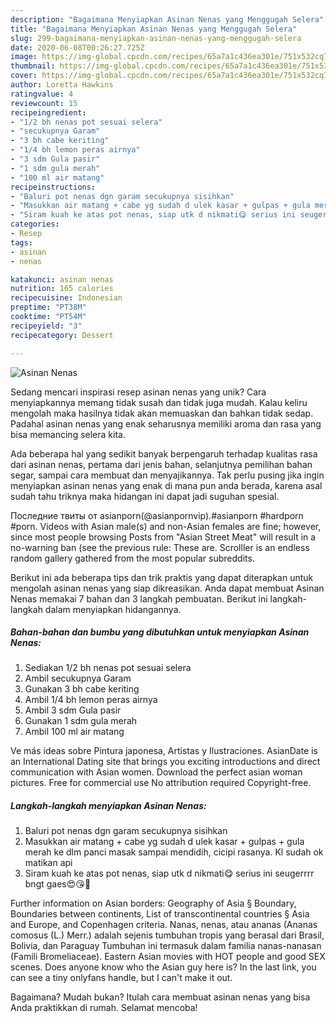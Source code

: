```yaml
---
description: "Bagaimana Menyiapkan Asinan Nenas yang Menggugah Selera"
title: "Bagaimana Menyiapkan Asinan Nenas yang Menggugah Selera"
slug: 299-bagaimana-menyiapkan-asinan-nenas-yang-menggugah-selera
date: 2020-06-08T00:26:27.725Z
image: https://img-global.cpcdn.com/recipes/65a7a1c436ea301e/751x532cq70/asinan-nenas-foto-resep-utama.jpg
thumbnail: https://img-global.cpcdn.com/recipes/65a7a1c436ea301e/751x532cq70/asinan-nenas-foto-resep-utama.jpg
cover: https://img-global.cpcdn.com/recipes/65a7a1c436ea301e/751x532cq70/asinan-nenas-foto-resep-utama.jpg
author: Loretta Hawkins
ratingvalue: 4
reviewcount: 15
recipeingredient:
- "1/2 bh nenas pot sesuai selera"
- "secukupnya Garam"
- "3 bh cabe keriting"
- "1/4 bh lemon peras airnya"
- "3 sdm Gula pasir"
- "1 sdm gula merah"
- "100 ml air matang"
recipeinstructions:
- "Baluri pot nenas dgn garam secukupnya sisihkan"
- "Masukkan air matang + cabe yg sudah d ulek kasar + gulpas + gula merah ke dlm panci masak sampai mendidih, cicipi rasanya. Kl sudah ok matikan api"
- "Siram kuah ke atas pot nenas, siap utk d nikmati😋 serius ini seugerrrr bngt gaes😍😘🥰"
categories:
- Resep
tags:
- asinan
- nenas

katakunci: asinan nenas 
nutrition: 165 calories
recipecuisine: Indonesian
preptime: "PT38M"
cooktime: "PT54M"
recipeyield: "3"
recipecategory: Dessert

---
```



![Asinan Nenas](https://img-global.cpcdn.com/recipes/65a7a1c436ea301e/751x532cq70/asinan-nenas-foto-resep-utama.jpg)

Sedang mencari inspirasi resep asinan nenas yang unik? Cara menyiapkannya memang tidak susah dan tidak juga mudah. Kalau keliru mengolah maka hasilnya tidak akan memuaskan dan bahkan tidak sedap. Padahal asinan nenas yang enak seharusnya memiliki aroma dan rasa yang bisa memancing selera kita.

Ada beberapa hal yang sedikit banyak berpengaruh terhadap kualitas rasa dari asinan nenas, pertama dari jenis bahan, selanjutnya pemilihan bahan segar, sampai cara membuat dan menyajikannya. Tak perlu pusing jika ingin menyiapkan asinan nenas yang enak di mana pun anda berada, karena asal sudah tahu triknya maka hidangan ini dapat jadi suguhan spesial.

Последние твиты от asianporn(@asianpornvip).#asianporn #hardporn #porn. Videos with Asian male(s) and non-Asian females are fine; however, since most people browsing Posts from &#34;Asian Street Meat&#34; will result in a no-warning ban (see the previous rule: These are. Scrolller is an endless random gallery gathered from the most popular subreddits.


Berikut ini ada beberapa tips dan trik praktis yang dapat diterapkan untuk mengolah asinan nenas yang siap dikreasikan. Anda dapat membuat Asinan Nenas memakai 7 bahan dan 3 langkah pembuatan. Berikut ini langkah-langkah dalam menyiapkan hidangannya.

<!--inarticleads1-->

##### Bahan-bahan dan bumbu yang dibutuhkan untuk menyiapkan Asinan Nenas:

1. Sediakan 1/2 bh nenas pot sesuai selera
1. Ambil secukupnya Garam
1. Gunakan 3 bh cabe keriting
1. Ambil 1/4 bh lemon peras airnya
1. Ambil 3 sdm Gula pasir
1. Gunakan 1 sdm gula merah
1. Ambil 100 ml air matang


Ve más ideas sobre Pintura japonesa, Artistas y Ilustraciones. AsianDate is an International Dating site that brings you exciting introductions and direct communication with Asian women. Download the perfect asian woman pictures. Free for commercial use No attribution required Copyright-free. 

<!--inarticleads2-->

##### Langkah-langkah menyiapkan Asinan Nenas:

1. Baluri pot nenas dgn garam secukupnya sisihkan
1. Masukkan air matang + cabe yg sudah d ulek kasar + gulpas + gula merah ke dlm panci masak sampai mendidih, cicipi rasanya. Kl sudah ok matikan api
1. Siram kuah ke atas pot nenas, siap utk d nikmati😋 serius ini seugerrrr bngt gaes😍😘🥰


Further information on Asian borders: Geography of Asia § Boundary, Boundaries between continents, List of transcontinental countries § Asia and Europe, and Copenhagen criteria. Nanas, nenas, atau ananas (Ananas comosus (L.) Merr.) adalah sejenis tumbuhan tropis yang berasal dari Brasil, Bolivia, dan Paraguay Tumbuhan ini termasuk dalam familia nanas-nanasan (Famili Bromeliaceae). Eastern Asian movies with HOT people and good SEX scenes. Does anyone know who the Asian guy here is? In the last link, you can see a tiny onlyfans handle, but I can&#39;t make it out. 

Bagaimana? Mudah bukan? Itulah cara membuat asinan nenas yang bisa Anda praktikkan di rumah. Selamat mencoba!
